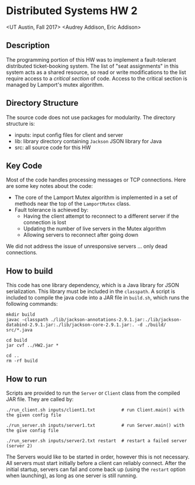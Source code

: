 # Distributed Systems HW 2
<UT Austin, Fall 2017> <Audrey Addison, Eric Addison>

## Description
The programming portion of this HW was to implement a fault-tolerant distributed ticket-booking system. The list of "seat assignments"
in this system acts as a shared resource, so read or write modifications to the list require access to a *critical section* of code.
Access to the critical section is managed by Lamport's mutex algorithm.

## Directory Structure
The source code does not use packages for modularity. The directory structure is:
- inputs: input config files for client and server
- lib: library directory containing `Jackson` JSON library for Java
- src: all source code for this HW

## Key Code
Most of the code handles processing messages or TCP connections. Here are some key notes about the code:
- The core of the Lamport Mutex algorithm is implemented in a set of methods near the top of the `LamportMutex` class.
- Fault tolerance is achieved by:
  - Having the client attempt to reconnect to a different server if the connection is lost
  - Updating the number of live servers in the Mutex algorithm
  - Allowing servers to reconnect after going down

We did not address the issue of unresponsive servers ... only dead connections.

## How to build
This code has one library dependency, which is a Java library for JSON serialization. This library must be included in the `classpath`. A script is included to compile the java code into a JAR file in `build.sh`, which runs the following commands:
```shell
mkdir build
javac -classpath ./lib/jackson-annotations-2.9.1.jar:./lib/jackson-databind-2.9.1.jar:./lib/jackson-core-2.9.1.jar:. -d ./build/ src/*.java

cd build
jar cvf ../HW2.jar *

cd ..
rm -rf build
```


## How to run
Scripts are provided to run the `Server` or `Client` class from the compiled JAR file. They are called by:
```shell
./run_client.sh inputs/client1.txt          # run Client.main() with the given config file

./run_server.sh inputs/server1.txt          # run Server.main() with the give config file

./run_server.sh inputs/server2.txt restart  # restart a failed server (server 2)
```

The Servers would like to be started in order, however this is not necessary. All servers must start initially before a client can reliably connect. After the initial startup, servers can fail and come back up (using the `restart` option when launching), as long as one server is still running.
